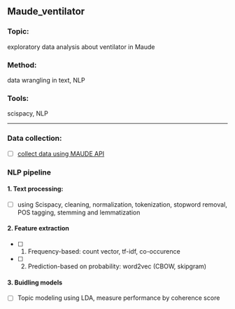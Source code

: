 ## Maude_ventilator

### Topic: 
   exploratory data analysis about ventilator in Maude
### Method: 
   data wrangling in text, NLP
### Tools: 
   scispacy, NLP
   
<hr />

### Data collection:
- [ ] [collect data using MAUDE API](https://github.com/ThanhNguyen93/maude_ventilator/tree/master/1_data_collection)

### NLP pipeline
#### 1. Text processing: 
- [ ] using Scispacy, cleaning, normalization, tokenization, stopword removal, POS tagging, stemming and lemmatization

#### 2. Feature extraction
- [ ] 1. Frequency-based: count vector, tf-idf, co-occurence
- [ ] 2. Prediction-based on probability: word2vec (CBOW, skipgram)
  
#### 3. Buidling models
- [ ] Topic modeling using LDA, measure performance by coherence score

